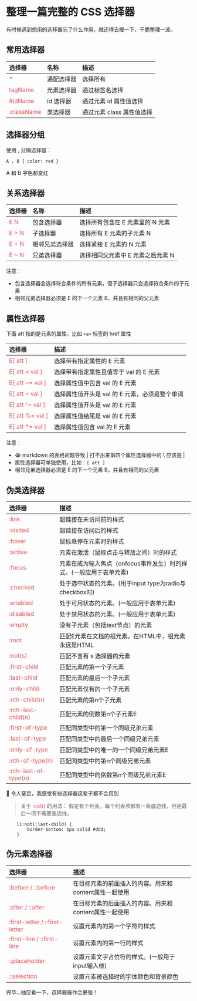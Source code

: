 # 整理一篇完整的 CSS 选择器

有时候遇到想用的选择器忘了什么作用，就还得去搜一下，干脆整理一波。

## 常用选择器

| <div style="font-weight:bold">选择器</div> | <div style="font-weight:bold">名称</div> | <div style="font-weight:bold">描述</div> |
|:-- |:-- |:-- |
| <div style="color:#F05053">*</div> | 通配选择器 | 选择所有 |
| <div style="color:#F05053">tagName</div> | 元素选择器 | 通过标签名选择 |
| <div style="color:#F05053">#idName</div> | id 选择器 | 通过元素 id 属性值选择 |
| <div style="color:#F05053">.className</div> | 类选择器 | 通过元素 class 属性值选择 |

## 选择器分组

使用 , 分隔选择器：
```
A , B { color: red }
```
A 和 B 字色都变红

## 关系选择器

| <div style="font-weight:bold">选择器</div> | <div style="font-weight:bold">名称</div> | <div style="font-weight:bold">描述</div> |
|:-- |:-- |:-- |
| <div style="color:#F05053">E N</div> | 包含选择器 | 选择所有包含在 E 元素里的 N 元素 |
| <div style="color:#F05053">E > N</div> | 子选择器 | 选择所有 E 元素的子元素 N |
| <div style="color:#F05053">E + N</div> | 相邻兄弟选择器 | 选择紧接 E 元素的 N 元素 |
| <div style="color:#F05053">E ~ N</div> | 兄弟选择器 | 选择相同父元素中 E 元素之后元素 N |

注意：
+ 包含选择器会选择符合条件的所有元素，但子选择器只会选择符合条件的子元素
+ 相邻兄弟选择器必须是 E 的下一个元素 B，并且有相同的父元素

## 属性选择器
下面 att 指的是元素的属性，比如 `<a>` 标签的 href 属性

| <div style="font-weight:bold">选择器</div> | <div style="font-weight:bold">描述</div> |
|:-- |:-- |
| <div style="color:#F05053">E[ att ]</div> | 选择带有指定属性的 E 元素 |
| <div style="color:#F05053">E[ att = val ]</div> | 选择带有指定属性且值等于 val 的 E 元素 |
| <div style="color:#F05053">E[ att ~= val ]</div> | 选择属性值中包含 val 的 E 元素 |
| <div style="color:#F05053">E[ att \= val ]</div> | 选择属性值开头是 val 的 E 元素，必须是整个单词 |
| <div style="color:#F05053">E[ att ^= val ]</div> | 选择属性值开头是 val 的 E 元素 |
| <div style="color:#F05053">E[ att %= val ]</div> | 选择属性值结尾是 val 的 E 元素 |
| <div style="color:#F05053">E[ att *= val ]</div> | 选择属性值包含 val 的 E 元素 |

注意：
+ 😭 markdown 的表格问题导致 | 打不出来第四个属性选择器中的 \ 应该是 |
+ 属性选择器可单独使用，比如：`[ att ]`
+ 相邻兄弟选择器必须是 E 的下一个元素 B，并且有相同的父元素

## 伪类选择器

| <div style="font-weight:bold">选择器</div> | <div style="font-weight:bold">描述</div> |
|:-- |:-- |
| <div style="color:#F05053">:link</div>    | 超链接在未访问前的样式 |
| <div style="color:#F05053">:visited</div> | 超链接在访问后的样式 |
| <div style="color:#F05053">:hover</div>   | 鼠标悬停在元素时的样式 |
| <div style="color:#F05053">:active</div>  | 元素在激活（鼠标点击与释放之间）时的样式 |
| <div style="color:#F05053">:focus</div>   | 元素在成为输入焦点（onfocus事件发生）时的样式。(一般应用于表单元素) |
| <div style="color:#F05053">:checked</div> | 处于选中状态的元素。(用于input type为radio与checkbox时) |
| <div style="color:#F05053">:enabled</div> | 处于可用状态的元素。(一般应用于表单元素) |
| <div style="color:#F05053">:disabled</div>| 处于禁用状态的元素。(一般应用于表单元素) |
| <div style="color:#F05053">:empty</div>   | 没有子元素（包括text节点）的元素 |
| <div style="color:#F05053">:root</div>    | 匹配E元素在文档的根元素。在HTML中，根元素永远是HTML |
| <div style="color:#F05053">:not(s)</div>    | 匹配不含有 s 选择器的元素 |
| <div style="color:#F05053">:first-child</div> | 匹配元素的第一个子元素|
| <div style="color:#F05053">:last-child</div> | 匹配元素的最后一个子元素 |
| <div style="color:#F05053">:only-child</div> | 匹配元素仅有的一个子元素 |
| <div style="color:#F05053">:nth-child(n)</div> | 匹配元素的第n个子元素 |
| <div style="color:#F05053">:nth-last-child(n)</div> | 匹配元素的倒数第n个子元素E |
| <div style="color:#F05053">:first-of-type</div> | 匹配同类型中的第一个同级兄弟元素 |
| <div style="color:#F05053">:last-of-type</div> | 匹配同类型中的最后一个同级兄弟元素 |
| <div style="color:#F05053">:only-of-type</div> | 匹配同类型中的唯一的一个同级兄弟元素E |
| <div style="color:#F05053">:nth-of-type(n)</div> | 匹配同类型中的第n个同级兄弟元素 |
| <div style="color:#F05053">:nth-last-of-type(n)</div> | 匹配同类型中的倒数第n个同级兄弟元素E |

🤮 令人窒息，我感觉有些选择器这辈子都不会用到

> 关于 <span style="color:#F05053">:not()</span> 的用法：
> 假定有个列表，每个列表项都有一条底边线，但是最后一项不需要底边线。
```
    li:not(:last-child) {
        border-bottom: 1px solid #ddd;
    }
```

## 伪元素选择器

| <div style="font-weight:bold">选择器</div> | <div style="font-weight:bold">描述</div> |
|:-- |:-- |
| <div style="color:#F05053">:before / ::before</div> | 在目标元素的前面插入的内容。用来和content属性一起使用 |
| <div style="color:#F05053">:after / ::after</div> | 在目标元素的后面插入的内容。用来和content属性一起使用 |
| <div style="color:#F05053">:first-letter / ::first-letter</div> | 设置元素内的第一个字符的样式 |
| <div style="color:#F05053">:first-line / ::first-line</div> | 设置元素内的第一行的样式 |
| <div style="color:#F05053">::placeholder</div> | 设置元素文字占位符的样式。(一般用于input输入框) |
| <div style="color:#F05053">::selection</div> | 设置元素被选择时的字体颜色和背景颜色 |

完毕...抽空看一下，选择器操作会更强！

